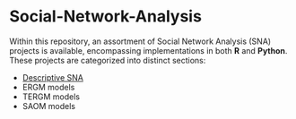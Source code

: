 # Social-Network-Analysis
Within this repository, an assortment of Social Network Analysis (SNA) projects is available, encompassing implementations in both **R** and **Python**. 
These projects are categorized into distinct sections:
 - [Descriptive SNA](https://github.com/EmilStasevski/Social-Network-Analysis/tree/main/Descriptive%20SNA)
 - ERGM models
 - TERGM models
 - SAOM models
